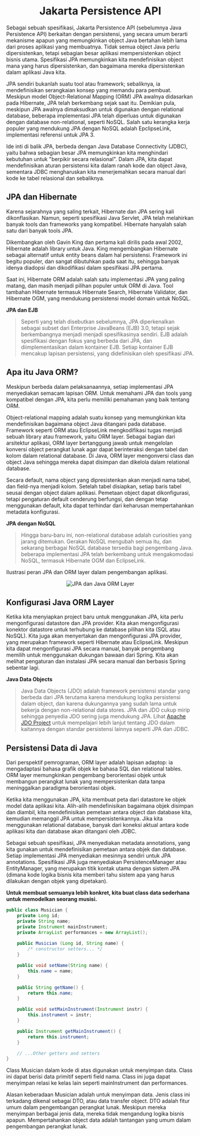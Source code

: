 <h1 align="center" style="text-align: center;">Jakarta Persistence API</h1>

Sebagai sebuah spesifikasi, Jakarta Persistence API (sebelumnya Java Persistence API) berkaitan dengan persistensi, yang secara umum berarti mekanisme apapun yang memungkinkan object Java bertahan lebih lama dari proses aplikasi yang membuatnya. Tidak semua object Java perlu dipersistenkan, tetapi sebagian besar aplikasi mempersistenkan object bisnis utama. Spesifikasi JPA memungkinkan kita mendefinisikan object mana yang harus dipersistenkan, dan bagaimana mereka dipersistenkan dalam aplikasi Java kita.

JPA sendiri bukanlah suatu tool atau framework; sebaliknya, ia mendefinisikan serangkaian konsep yang memandu para pembuat. Meskipun model Object-Relational Mapping (ORM) JPA awalnya didasarkan pada Hibernate, JPA telah berkembang sejak saat itu. Demikian pula, meskipun JPA awalnya dimaksudkan untuk digunakan dengan relational database, beberapa implementasi JPA telah diperluas untuk digunakan dengan database non-relational, seperti NoSQL. Salah satu kerangka kerja populer yang mendukung JPA dengan NoSQL adalah EpclipseLink, implementasi referensi untuk JPA 3.

Ide inti di balik JPA, berbeda dengan Java Database Connectivity (JDBC), yaitu bahwa sebagian besar JPA memungkinkan kita menghindari kebutuhan untuk "berpikir secara relasional". Dalam JPA, kita dapat mendefinisikan aturan persistensi kita dalam ranah kode dan object Java, sementara JDBC mengharuskan kita menerjemahkan secara manual dari kode ke tabel relasional dan sebaliknya.

## JPA dan Hibernate

Karena sejarahnya yang saling terkait, Hibernate dan JPA sering kali dikonflasikan. Namun, seperti spesifikasi Java Servlet, JPA telah melahirkan banyak tools dan frameworks yang kompatibel. Hibernate hanyalah salah satu dari banyak tools JPA.

Dikembangkan oleh Gavin King dan pertama kali dirilis pada awal 2002, Hibernate adalah library untuk Java. King mengembangkan Hibernate sebagai alternatif untuk entity beans dalam hal persistensi. Framework ini begitu populer, dan sangat dibutuhkan pada saat itu, sehingga banyak idenya diadopsi dan dikodifikasi dalam spesifikasi JPA pertama.

Saat ini, Hibernate ORM adalah salah satu implementasi JPA yang paling matang, dan masih menjadi pilihan populer untuk ORM di Java. Tool tambahan Hibernate termasuk Hibernate Search, Hibernate Validator, dan Hibernate OGM, yang mendukung persistensi model domain untuk NoSQL.

**JPA dan EJB**

> Seperti yang telah disebutkan sebelumnya, JPA diperkenalkan sebagai subset dari Enterprise JavaBeans (EJB) 3.0, tetapi sejak berkembangnya menjadi menjadi spesifikasinya sendiri. EJB adalah spesifikasi dengan fokus yang berbeda dari JPA, dan diimplementasikan dalam kontainer EJB. Setiap kontainer EJB mencakup lapisan persistensi, yang didefinisikan oleh spesifikasi JPA.

## Apa itu Java ORM?

Meskipun berbeda dalam pelaksanaannya, setiap implementasi JPA menyediakan semacam lapisan ORM. Untuk memahami JPA dan tools yang kompatibel dengan JPA, kita perlu memiliki pemahaman yang baik tentang ORM.

Object-relational mapping adalah suatu konsep yang memungkinkan kita mendefinisikan bagaimana object Java ditangani pada database. Framework seperti ORM atau EclipseLink mengkodifikasi tugas menjadi sebuah library atau framework, yaitu ORM layer. Sebagai bagian dari arsitektur aplikasi, ORM layer bertanggung jawab untuk mengelolan konversi object perangkat lunak agar dapat berinteraksi dengan tabel dan kolom dalam relational database. Di Java, ORM layer mengonversi class dan object Java sehingga mereka dapat disimpan dan dikelola dalam relational database.

Secara default, nama object yang dipresistenkan akan menjadi nama tabel, dan field-nya menjadi kolom. Setelah tabel disiapkan, setiap baris tabel seusai dengan object dalam aplikasi. Pemetaan object dapat dikonfigurasi, tetapi pengaturan default cenderung berfungsi, dan dengan tetap menggunakan default, kita dapat terhindar dari keharusan mempertahankan metadata konfigurasi. 

**JPA dengan NoSQL**

> Hingga baru-baru ini, non-relational database adalah curiosities yang jarang ditemukan. Gerakan NoSQL mengubah semua itu, dan sekarang berbagai NoSQL database tersedia bagi pengembang Java. beberapa implementasi JPA telah berkembang untuk mengakomodasi NoSQL, termasuk Hibernate OGM dan EclipseLink.

Ilustrasi peran JPA dan ORM layer dalam pengembangan aplikasi.

<p align="center">
<img src="https://images.idgesg.net/images/article/2022/05/what-is-jpa.drawio-1-100928128-orig.jpg?auto=webp&quality=85,70" alt="JPA dan Java ORM Layer">
</p>

## Konfigurasi Java ORM Layer

Ketika kita menyiapkan project baru untuk menggunakan JPA, kita perlu mengonfigurasi datastore dan JPA provider. Kita akan mengonfigurasi konektor datastore untuk terhubung ke database pilihan kita (SQL atau NoSQL). Kita juga akan menyertakan dan mengonfigurasi JPA provider, yang merupakan framework seperti Hibernate atau EclipseLink. Meskipun kita dapat mengonfigurasi JPA secara manual, banyak pengembang memilih untuk menggunakan dukungan bawaan dari Spring. Kita akan melihat pengaturan dan instalasi JPA secara manual dan berbasis Spring sebentar lagi.

**Java Data Objects**

> Java Data Objects (JDO) adalah framework persistensi standar yang berbeda dari JPA terutama karena mendukung logika persistensi dalam object, dan karena dukungannya yang sudah lama untuk bekerja dengan non-relational data stores. JPA dan JDO cukup mirip sehingga penyedia JDO sering juga mendukung JPA. Lihat [Apache JDO Project](http://db.apache.org/jdo/why_jdo.html) untuk mempelajari lebih lanjut tentang JDO dalam kaitannya dengan standar persistensi lainnya seperti JPA dan JDBC.

## Persistensi Data di Java

Dari perspektif pemrograman, ORM layer adalah lapisan adaptop: ia mengadaptasi bahasa grafik objek ke bahasa SQL dan relational tables. ORM layer memungkinkan pengembang berorientasi objek untuk membangun perangkat lunak yang mempersistenkan data tanpa meninggalkan paradigma berorientasi objek.

Ketika kita menggunakan JPA, kita membuat peta dari datastore ke objek model data aplikasi kita. Alih-alih mendefinisikan bagaimana objek disimpan dan diambil, kita mendefinisikan pemetaan antara object dan database kita, kemudian memanggil JPA untuk mempersistenkannya. Jika kita menggunakan relational database, banyak dari koneksi aktual antara kode aplikasi kita dan database akan ditangani oleh JDBC.

Sebagai sebuah spesifikasi, JPA menyediakan metadata annotations, yang kita gunakan untuk mendefinisikan pemetaan antara objek dan database. Setiap implementasi JPA menyediakan mesinnya sendiri untuk JPA annotations. Spesifikasi JPA juga menyediakan PersistenceManager atau EntityManager, yang merupakan titik kontak utama dengan sistem JPA (dimana kode logika bisnis kita memberi tahu sistem apa yang harus dilakukan dengan objek yang dipetakan).

**Untuk membuat semuanya lebih konkret, kita buat class data sederhana untuk memodelkan seorang musisi.**

```java
public class Musician {
    private Long id;
    private String name;
    private Instrument mainInstrument;
    private ArrayList performances = new ArrayList();
    
    public Musician (Long id, String name) {
        /* constructor setters... */
    }

    public void setName(String name) {
        this.name = name;
    }

    public String getName() {
        return this.name;
    }

    public void setMainInstrument(Instrument instr) {
        this.instrument = instr;
    }

    public Instrument getMainInstrument() {
        return this.instrument;
    }

    // ...Other getters and setters
}
```

Class Musician dalam kode di atas digunakan untuk menyimpan data. Class ini dapat berisi data primitif seperti field nama. Class ini juga dapat menyimpan relasi ke kelas lain seperti mainInstrument dan performances.

Alasan keberadaan Musician adalah untuk menyimpan data. Jenis class ini terkadang dikenal sebagai DTO, atau data transfer object. DTO adalah fitur umum dalam pengembangan perangkat lunak. Meskipun mereka menyimpan berbagai jenis data, mereka tidak mengandung logika bisnis apapun. Mempertahankan object data adalah tantangan yang umum dalam pengembangan perangkat lunak.